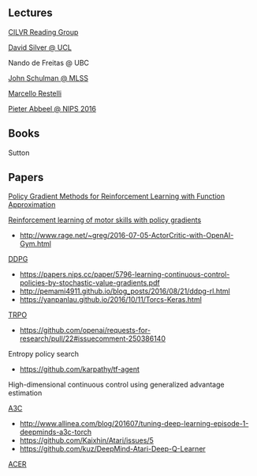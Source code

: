 ## Lectures

[CILVR Reading Group](https://github.com/cilvrRG/RL)

[David Silver @ UCL](http://icml.cc/2016/tutorials/deep_rl_tutorial.pdf)

Nando de Freitas @ UBC

[John Schulman @ MLSS](http://rll.berkeley.edu/deeprlcourse/#lecture-videos)

[Marcello Restelli](http://home.deib.polimi.it/restelli/MyWebSite/pdf/rl7.pdf)

[Pieter Abbeel @ NIPS 2016](http://people.eecs.berkeley.edu/~pabbeel/nips-tutorial-policy-optimization-Schulman-Abbeel.pdf)

## Books

Sutton

## Papers

[Policy Gradient Methods for Reinforcement Learning with Function Approximation](https://webdocs.cs.ualberta.ca/~sutton/papers/SMSM-NIPS99.pdf)

[Reinforcement learning of motor skills with policy gradients](http://www.keck.ucsf.edu/~houde/sensorimotor_jc/possible_papers/JPeters08a.pdf)

* http://www.rage.net/~greg/2016-07-05-ActorCritic-with-OpenAI-Gym.html

[DDPG](http://jmlr.org/proceedings/papers/v32/silver14.pdf)

* https://papers.nips.cc/paper/5796-learning-continuous-control-policies-by-stochastic-value-gradients.pdf
* http://pemami4911.github.io/blog_posts/2016/08/21/ddpg-rl.html
* https://yanpanlau.github.io/2016/10/11/Torcs-Keras.html

[TRPO](https://arxiv.org/abs/1502.05477)
* https://github.com/openai/requests-for-research/pull/22#issuecomment-250386140

Entropy policy search
* https://github.com/karpathy/tf-agent

High-dimensional continuous control using generalized advantage estimation

[A3C](https://arxiv.org/abs/1602.01783)
* http://www.allinea.com/blog/201607/tuning-deep-learning-episode-1-deepminds-a3c-torch
* https://github.com/Kaixhin/Atari/issues/5
* https://github.com/kuz/DeepMind-Atari-Deep-Q-Learner

[ACER](https://arxiv.org/pdf/1611.01224.pdf)
